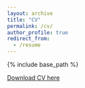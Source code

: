 ```yaml
---
layout: archive
title: "CV"
permalink: /cv/
author_profile: true
redirect_from:
  - /resume
---
```


{% include base_path %}

[Download CV here](http://samscibelli.github.io/files/Sam_Scibelli_CV_post_docs_9.11.22.pdf)
  
 
